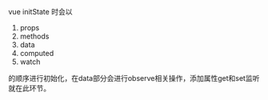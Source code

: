 vue initState 时会以
1. props
1. methods
1. data
1. computed
1. watch

的顺序进行初始化，在data部分会进行observe相关操作，添加属性get和set监听就在此环节。